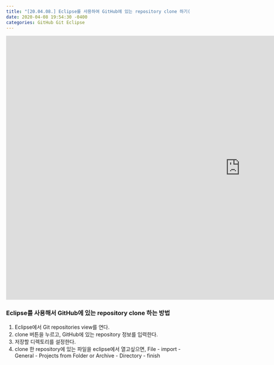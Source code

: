 ```yaml
---
title: "[20.04.08.] Eclipse를 사용하여 GitHub에 있는 repository clone 하기(Git to Eclipse)"
date: 2020-04-08 19:54:30 -0400
categories: GitHub Git Eclipse
---
```


<iframe width="1278" height="721" src="https://www.youtube.com/embed/emb65tTXfbs" frameborder="0" allow="accelerometer; autoplay; encrypted-media; gyroscope; picture-in-picture" allowfullscreen></iframe>

### Eclipse를 사용해서 GitHub에 있는 repository clone 하는 방법
1. Eclipse에서 Git repositories view를 연다.
2. clone 버튼을 누르고, GitHub에 있는 repository 정보를 입력한다.
3. 저장할 디렉토리를 설정한다.
4. clone 한 repository에 있는 파일을 eclipse에서 열고싶으면, File - import - General - Projects from Folder or Archive - Directory - finish

